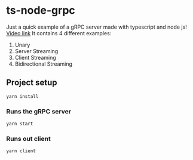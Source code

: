 # ts-node-grpc
Just a quick example of a gRPC server made with typescript and node js! [Video link](https://youtu.be/0cxEVcALoxc)
It contains 4 different examples:
1. Unary
2. Server Streaming
3. Client Streaming
4. Bidirectional Streaming


## Project setup
```
yarn install
```

### Runs the gRPC server
```
yarn start
```

### Runs out client
```
yarn client
```
